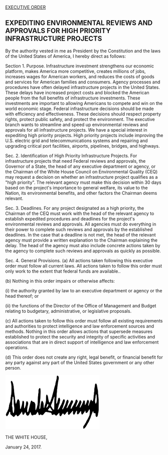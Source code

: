 [EXECUTIVE ORDER](https://www.whitehouse.gov/the-press-office/2017/01/24/executive-order-expediting-environmental-reviews-and-approvals-high)

EXPEDITING ENVIRONMENTAL REVIEWS AND APPROVALS FOR HIGH PRIORITY INFRASTRUCTURE PROJECTS
--

By the authority vested in me as President by the Constitution and the laws of the United States of America, I hereby direct as follows:

Section 1. Purpose. Infrastructure investment strengthens our economic platform, makes America more competitive, creates millions of jobs, increases wages for American workers, and reduces the costs of goods and services for American families and consumers. Agency processes and procedures have often delayed infrastructure projects in the United States. These delays have increased project costs and blocked the American people from the full benefits of infrastructure investments. These investments are important to allowing Americans to compete and win on the world economic stage. Federal infrastructure decisions should be made with efficiency and effectiveness. These decisions should respect property rights, protect public safety, and protect the environment. The executive branch wants to streamline and speed up environmental reviews and approvals for all infrastructure projects. We have a special interest in expediting high priority projects. High priority projects include improving the U.S. electric grid and telecommunications systems and repairing and upgrading critical port facilities, airports, pipelines, bridges, and highways.

Sec. 2. Identification of High Priority Infrastructure Projects. For infrastructure projects that need Federal reviews and approvals, the Governor of a State, the head of any executive department or agency, or the Chairman of the White House Council on Environmental Quality (CEQ) may request a decision on whether an infrastructure project qualifies as a "high priority". The relevant agency must make this decision within 30 days based on the project's importance to general welfare, its value to the Nation, its environmental benefits, and other factors the Chairman deems relevant.

Sec. 3. Deadlines. For any project designated as a high priority, the Chairman of the CEQ must work with the head of the relevant agency to establish expedited procedures and deadlines for the project's environmental reviews and approvals. All agencies must do everything in their power to complete such reviews and approvals by the established deadlines. In the case that a deadline is not met, the head of the relevant agency must provide a written explanation to the Chairman explaining the delay. The head of the agency must also include concrete actions taken by the agency to complete such reviews and approvals as quickly as possible.

Sec. 4. General Provisions. (a) All actions taken following this executive order must follow all current laws. All actions taken to follow this order must only work to the extent that federal funds are available..

(b) Nothing in this order impairs or otherwise affects:

(i) the authority granted by law to an executive department or agency or the head thereof; or

(ii) the functions of the Director of the Office of Management and Budget relating to budgetary, administrative, or legislative proposals.

(c) All actions taken to follow this order must follow all existing requirements and authorities to protect intelligence and law enforcement sources and methods. Nothing in this order allows actions that supersede measures established to protect the security and integrity of specific activities and associations that are in direct support of intelligence and law enforcement operations.

(d) This order does not create any right, legal benefit, or financial benefit for any party against any part of the United States government or any other person.



![DONALD J. TRUMP](./signature.png)

THE WHITE HOUSE,

January 24, 2017.
